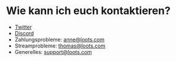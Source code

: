 # Wie kann ich euch kontaktieren?

- [Twitter](https://twitter.com/loots)
- [Discord](https://discord.gg/3ADDG3z)
- Zahlungsprobleme: [anne@loots.com](mailto:anne@loots.com)
- Streamprobleme: [thomas@loots.com](mailto:thomas@loots.com)
- Generelles: [support@loots.com](mailto:support@loots.com)
